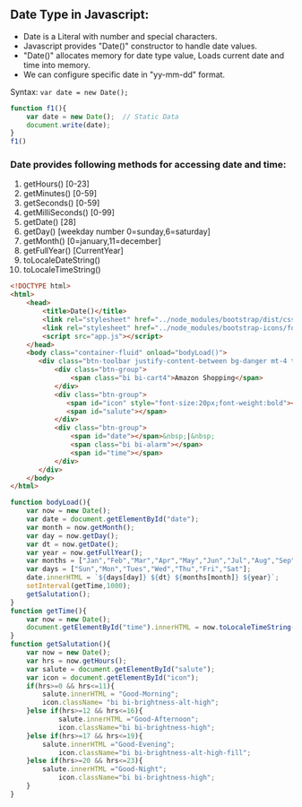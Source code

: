 ## Date Type in Javascript:
* Date is a Literal with number and special characters.
* Javascript provides "Date()" constructor to handle date values.
* "Date()" allocates memory for date type value, Loads current date and time into memory.
* We can configure specific date in "yy-mm-dd" format.

Syntax: `var date = new Date();`

```js
function f1(){
    var date = new Date();  // Static Data
    document.write(date);   
}
f1()
```

### Date provides following methods for accessing date and time:
1. getHours() [0-23]
2. getMinutes() [0-59]
3. getSeconds() [0-59]
4. getMilliSeconds() [0-99]
5. getDate() [28]
6. getDay() [weekday number 0=sunday,6=saturday]
7. getMonth() [0=january,11=december]
8. getFullYear() [CurrentYear]
9. toLocaleDateString()
10. toLocaleTimeString()

```html
<!DOCTYPE html>
<html>
    <head>
        <title>Date()</title>
        <link rel="stylesheet" href="../node_modules/bootstrap/dist/css/bootstrap.css">
        <link rel="stylesheet" href="../node_modules/bootstrap-icons/font/bootstrap-icons.css">
        <script src="app.js"></script>
    </head>
    <body class="container-fluid" onload="bodyLoad()">
       <div class="btn-toolbar justify-content-between bg-danger mt-4 text-white p-3">
           <div class="btn-group">
               <span class="bi bi-cart4">Amazon Shopping</span>
           </div>
           <div class="btn-group">
              <span id="icon" style="font-size:20px;font-weight:bold"></span>
              <span id="salute"></span>
           </div>
           <div class="btn-group">
               <span id="date"></span>&nbsp;|&nbsp;
               <span class="bi bi-alarm"></span>
               <span id="time"></span>   
           </div>
       </div>
    </body>
</html>
```
```js
function bodyLoad(){
    var now = new Date();
    var date = document.getElementById("date");
    var month = now.getMonth();
    var day = now.getDay();
    var dt = now.getDate();
    var year = now.getFullYear(); 
    var months = ["Jan","Feb","Mar","Apr","May","Jun","Jul","Aug","Sep","Oct","Nov","Dec"];
    var days = ["Sun","Mon","Tues","Wed","Thu","Fri","Sat"];
    date.innerHTML = `${days[day]} ${dt} ${months[month]} ${year}`;
    setInterval(getTime,1000);
    getSalutation();
}
function getTime(){
    var now = new Date();
    document.getElementById("time").innerHTML = now.toLocaleTimeString();
}
function getSalutation(){
    var now = new Date();
    var hrs = now.getHours();
    var salute = document.getElementById("salute");
    var icon = document.getElementById("icon");
    if(hrs>=0 && hrs<=11){
        salute.innerHTML = "Good-Morning";
        icon.className= "bi bi-brightness-alt-high";
    }else if(hrs>=12 && hrs<=16){
            salute.innerHTML ="Good-Afternoon";
            icon.className="bi bi-brightness-high";
    }else if(hrs>=17 && hrs<=19){
        salute.innerHTML ="Good-Evening";
            icon.className="bi bi-brightness-alt-high-fill";
    }else if(hrs>=20 && hrs<=23){
        salute.innerHTML ="Good-Night";
            icon.className="bi bi-brightness-high";
    }
}
``` 